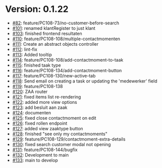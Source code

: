 # Version: 0.1.22

* [#82](https://github.com/ConductionNL/zaakafhandelapp/pull/82): feature/PC108-73/no-customer-before-search
* [#101](https://github.com/ConductionNL/zaakafhandelapp/pull/101): renamed klantRegister to just klant
* [#103](https://github.com/ConductionNL/zaakafhandelapp/pull/103): finished frontend resultaten
* [#110](https://github.com/ConductionNL/zaakafhandelapp/pull/110): feature/PC108-108/multiple-contactmomenten
* [#111](https://github.com/ConductionNL/zaakafhandelapp/pull/111): Create an abstract objects controller
* [#112](https://github.com/ConductionNL/zaakafhandelapp/pull/112): lint-fix
* [#113](https://github.com/ConductionNL/zaakafhandelapp/pull/113): Added tooltip
* [#114](https://github.com/ConductionNL/zaakafhandelapp/pull/114): feature/PC108-108/add-contactmoment-to-taak
* [#115](https://github.com/ConductionNL/zaakafhandelapp/pull/115): finished taak type
* [#116](https://github.com/ConductionNL/zaakafhandelapp/pull/116): feature/PC108-134/add-contactmoment-button
* [#117](https://github.com/ConductionNL/zaakafhandelapp/pull/117): feature/PC108-130/new-active-tab
* [#118](https://github.com/ConductionNL/zaakafhandelapp/pull/118): Send email on creating a task or updating the 'medewerker' field
* [#119](https://github.com/ConductionNL/zaakafhandelapp/pull/119): feature/PC108-138
* [#120](https://github.com/ConductionNL/zaakafhandelapp/pull/120): ZAA router
* [#121](https://github.com/ConductionNL/zaakafhandelapp/pull/121): fixed items list re-rendering
* [#122](https://github.com/ConductionNL/zaakafhandelapp/pull/122): added more view options
* [#123](https://github.com/ConductionNL/zaakafhandelapp/pull/123): add besluit aan zaak
* [#124](https://github.com/ConductionNL/zaakafhandelapp/pull/124): documenten
* [#125](https://github.com/ConductionNL/zaakafhandelapp/pull/125): fixed close contactmoment on edit
* [#126](https://github.com/ConductionNL/zaakafhandelapp/pull/126): fixed rollen endpoint
* [#127](https://github.com/ConductionNL/zaakafhandelapp/pull/127): added view zaaktype button
* [#128](https://github.com/ConductionNL/zaakafhandelapp/pull/128): finished "see only my contactmoments"
* [#129](https://github.com/ConductionNL/zaakafhandelapp/pull/129): feature/PC108-129/contactmoment-extra-details
* [#130](https://github.com/ConductionNL/zaakafhandelapp/pull/130): fixed search customer modal not opening
* [#131](https://github.com/ConductionNL/zaakafhandelapp/pull/131): feature/PC108-144/bugfix
* [#132](https://github.com/ConductionNL/zaakafhandelapp/pull/132): Development to main
* [#133](https://github.com/ConductionNL/zaakafhandelapp/pull/133): main to develop
